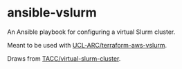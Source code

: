# ansible-vslurm
An Ansible playbook for configuring a virtual Slurm cluster.

Meant to be used with [UCL-ARC/terraform-aws-vslurm](https://github.com/UCL-ARC/terraform-aws-vslurm).

Draws from [TACC/virtual-slurm-cluster](https://github.com/TACC/virtual-slurm-cluster).
